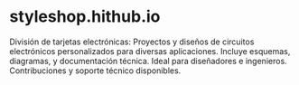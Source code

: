 # styleshop.hithub.io
División de tarjetas electrónicas: Proyectos y diseños de circuitos electrónicos personalizados para diversas aplicaciones. Incluye esquemas, diagramas, y documentación técnica. Ideal para diseñadores e ingenieros. Contribuciones y soporte técnico disponibles.
